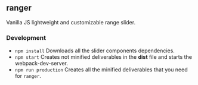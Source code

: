 ranger
------
Vanilla JS lightweight and customizable range slider.

### Development
* `npm install` Downloads all the slider components dependencies.
* `npm start` Creates not minified deliverables in the **dist** file and starts the webpack-dev-server.
* `npm run production` Creates all the minified deliverables that you need for `ranger`.
